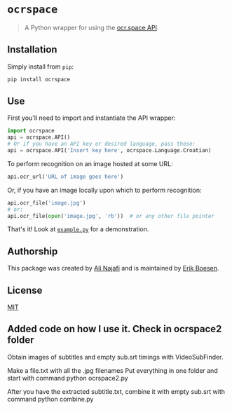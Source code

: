 # `ocrspace`

> A Python wrapper for using the [ocr.space API](https://ocr.space/ocrapi).

## Installation
Simply install from `pip`:
```sh
pip install ocrspace
```

## Use
First you'll need to import and instantiate the API wrapper:
```py
import ocrspace
api = ocrspace.API()
# Or if you have an API key or desired language, pass those:
api = ocrspace.API('Insert key here', ocrspace.Language.Croatian)
```
To perform recognition on an image hosted at some URL:
```py
api.ocr_url('URL of image goes here')
```
Or, if you have an image locally upon which to perform recognition:
```py
api.ocr_file('image.jpg')
# or:
api.ocr_file(open('image.jpg', 'rb'))  # or any other file pointer
```
That's it! Look at [`example.py`](example.py) for a demonstration.


## Authorship
This package was created by [Ali Najafi](https://github.com/a4fr) and is maintained by [Erik Boesen](https://github.com/ErikBoesen).

## License
[MIT](LICENSE)

## Added code on how I use it. Check in ocrspace2 folder
Obtain images of subtitles and empty sub.srt timings with VideoSubFinder.

Make a file.txt with all the .jpg filenames
Put everything in one folder and start with command python ocrspace2.py

After you have the extracted subtitle.txt, combine it with empty sub.srt with command python combine.py
